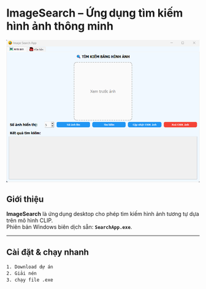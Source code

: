 # ImageSearch – Ứng dụng tìm kiếm hình ảnh thông minh

![Giao diện ImageSearch](docs/screenshot.png)

## Giới thiệu
**ImageSearch** là ứng dụng desktop cho phép tìm kiếm hình ảnh tương tự dựa trên mô hình CLIP.  
Phiên bản Windows biên dịch sẵn: **`SearchApp.exe`**.


---

## Cài đặt & chạy nhanh

```bash
1. Download dự án 
2. Giải nén
3. chạy file .exe
